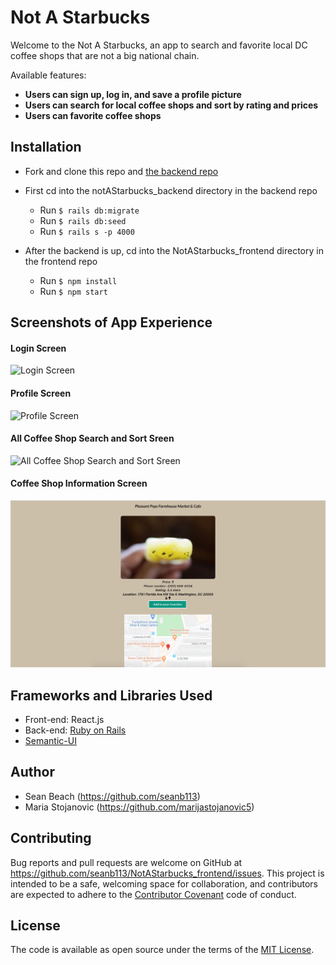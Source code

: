# Not A Starbucks
Welcome to the Not A Starbucks, an app to search and favorite local DC coffee shops that are not a big national chain.

Available features:
- **Users can sign up, log in, and save a profile picture**
- **Users can search for local coffee shops and sort by rating and prices**
- **Users can favorite coffee shops**

## Installation

- Fork and clone this repo and [the backend repo](https://github.com/seanb113/notAStarbucks_backend)

- First cd into the notAStarbucks_backend directory in the backend repo
  - Run `$ rails db:migrate`
  - Run `$ rails db:seed`
  - Run `$ rails s -p 4000`
- After the backend is up, cd into the NotAStarbucks_frontend directory in the frontend repo
  - Run `$ npm install`
  - Run `$ npm start`

## Screenshots of App Experience

#### Login Screen
![Login Screen](./public/img/logini.png) 

#### Profile Screen
![Profile Screen](./public/img/profilei.png)

#### All Coffee Shop Search and Sort Sreen
![All Coffee Shop Search and Sort Sreen](./public/img/coffeelis.png) 

#### Coffee Shop Information Screen
![Coffee Shop Information Screen](./public/img/coffeepage.png) 

## Frameworks and Libraries Used

- Front-end: React.js
- Back-end: [Ruby on Rails](https://github.com/rails/rails)
- [Semantic-UI](https://semantic-ui.com/)

## Author
- Sean Beach (https://github.com/seanb113)
- Maria Stojanovic (https://github.com/marijastojanovic5)

## Contributing
Bug reports and pull requests are welcome on GitHub at https://github.com/seanb113/NotAStarbucks_frontend/issues. This project is intended to be a safe, welcoming space for collaboration, and contributors are expected to adhere to the [Contributor Covenant](http://contributor-covenant.org) code of conduct.

## License

The code is available as open source under the terms of the [MIT License](https://opensource.org/licenses/MIT).
